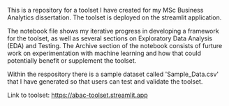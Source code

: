 This is a repository for a toolset I have created for my MSc Business Analytics dissertation. The toolset is deployed on the streamlit application. 

The notebook file shows my iterative progress in developing a framework for the toolset, as well as several sections on Exploratory Data Analysis (EDA) and Testing. The Archive section of the notebook consists of furture work on experimentation with machine learning and how that could potentially benefit or supplement the toolset.

Within the respository there is a sample dataset called 'Sample_Data.csv' that I have generated so that users can test and validate the toolset.

Link to toolset: https://abac-toolset.streamlit.app

